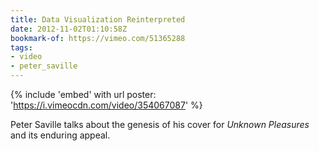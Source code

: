 ```yaml
---
title: Data Visualization Reinterpreted
date: 2012-11-02T01:10:58Z
bookmark-of: https://vimeo.com/51365288
tags:
- video
- peter_saville
---
```

{% include 'embed' with url
  poster: 'https://i.vimeocdn.com/video/354067087'
%}

Peter Saville talks about the genesis of his cover for <cite>Unknown Pleasures</cite> and its enduring appeal.
